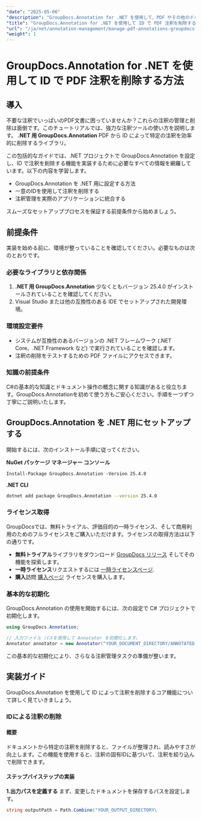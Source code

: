 ```yaml
---
"date": "2025-05-06"
"description": "GroupDocs.Annotation for .NET を使用して、PDF やその他のドキュメントから注釈を効率的に削除する方法を学びます。ステップバイステップのガイド、ベストプラクティス、そして実際のアプリケーションをご紹介します。"
"title": "GroupDocs.Annotation for .NET を使用して ID で PDF 注釈を削除する方法"
"url": "/ja/net/annotation-management/manage-pdf-annotations-groupdocs-dotnet-remove-id/"
"weight": 1
---
```


# GroupDocs.Annotation for .NET を使用して ID で PDF 注釈を削除する方法

## 導入

不要な注釈でいっぱいのPDF文書に困っていませんか？これらの注釈の管理と削除は面倒です。このチュートリアルでは、強力な注釈ツールの使い方を説明します。 **.NET 用 GroupDocs.Annotation** PDF から ID によって特定の注釈を効率的に削除するライブラリ。

この包括的なガイドでは、.NET プロジェクトで GroupDocs.Annotation を設定し、ID で注釈を削除する機能を実装するために必要なすべての情報を網羅しています。以下の内容を学習します。
- GroupDocs.Annotation を .NET 用に設定する方法
- 一意のIDを使用して注釈を削除する
- 注釈管理を実際のアプリケーションに統合する

スムーズなセットアッププロセスを保証する前提条件から始めましょう。

## 前提条件

実装を始める前に、環境が整っていることを確認してください。必要なものは次のとおりです。

### 必要なライブラリと依存関係
1. **.NET 用 GroupDocs.Annotation** 少なくともバージョン 25.4.0 がインストールされていることを確認してください。
2. Visual Studio または他の互換性のある IDE でセットアップされた開発環境。

### 環境設定要件
- システムが互換性のあるバージョンの .NET フレームワーク (.NET Core、.NET Framework など) で実行されていることを確認します。
- 注釈の削除をテストするための PDF ファイルにアクセスできます。

### 知識の前提条件
C#の基本的な知識とドキュメント操作の概念に関する知識があると役立ちます。GroupDocs.Annotationを初めて使う方もご安心ください。手順を一つずつ丁寧にご説明いたします。

## GroupDocs.Annotation を .NET 用にセットアップする

開始するには、次のインストール手順に従ってください。

**NuGet パッケージ マネージャー コンソール**

```shell
Install-Package GroupDocs.Annotation -Version 25.4.0
```

**\.NET CLI**

```bash
dotnet add package GroupDocs.Annotation --version 25.4.0
```

### ライセンス取得
GroupDocsでは、無料トライアル、評価目的の一時ライセンス、そして商用利用のためのフルライセンスをご購入いただけます。ライセンスの取得方法は以下の通りです。
- **無料トライアル**ライブラリをダウンロード [GroupDocs リリース](https://releases.groupdocs.com/annotation/net/) そしてその機能を探索します。
- **一時ライセンス**リクエストするには [一時ライセンスページ](https://purchase。groupdocs.com/temporary-license/).
- **購入**訪問 [購入ページ](https://purchase.groupdocs.com/buy) ライセンスを購入します。

### 基本的な初期化
GroupDocs.Annotation の使用を開始するには、次の設定で C# プロジェクトで初期化します。

```csharp
using GroupDocs.Annotation;

// 入力ファイル パスを使用して Annotator を初期化します。
Annotator annotator = new Annotator("YOUR_DOCUMENT_DIRECTORY/ANNOTATED.pdf");
```

この基本的な初期化により、さらなる注釈管理タスクの準備が整います。

## 実装ガイド

GroupDocs.Annotation を使用して ID によって注釈を削除するコア機能について詳しく見ていきましょう。

### IDによる注釈の削除
#### 概要
ドキュメントから特定の注釈を削除すると、ファイルが整理され、読みやすさが向上します。この機能を使用すると、注釈の固有IDに基づいて、注釈を絞り込んで削除できます。

#### ステップバイステップの実装
**1.出力パスを定義する**
まず、変更したドキュメントを保存するパスを設定します。

```csharp
string outputPath = Path.Combine("YOUR_OUTPUT_DIRECTORY\